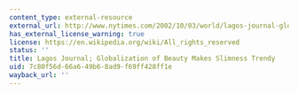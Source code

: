 ```yaml
---
content_type: external-resource
external_url: http://www.nytimes.com/2002/10/03/world/lagos-journal-globalization-of-beauty-makes-slimness-trendy.html?pagewanted=1
has_external_license_warning: true
license: https://en.wikipedia.org/wiki/All_rights_reserved
status: ''
title: Lagos Journal; Globalization of Beauty Makes Slimness Trendy
uid: 7c80f56d-66a6-49b6-8ad9-f69ff428ff1e
wayback_url: ''
---
```

